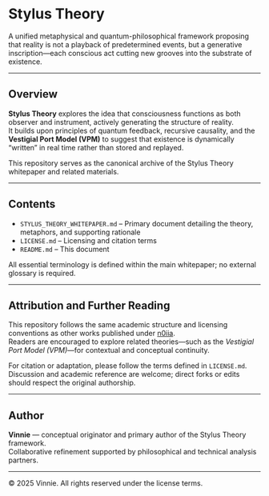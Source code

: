 # Stylus Theory

A unified metaphysical and quantum-philosophical framework proposing that reality is not a playback of predetermined events, but a generative inscription—each conscious act cutting new grooves into the substrate of existence.

---

## Overview

**Stylus Theory** explores the idea that consciousness functions as both observer and instrument, actively generating the structure of reality.  
It builds upon principles of quantum feedback, recursive causality, and the **Vestigial Port Model (VPM)** to suggest that existence is dynamically “written” in real time rather than stored and replayed.

This repository serves as the canonical archive of the Stylus Theory whitepaper and related materials.

---

## Contents

- `STYLUS_THEORY_WHITEPAPER.md` – Primary document detailing the theory, metaphors, and supporting rationale  
- `LICENSE.md` – Licensing and citation terms  
- `README.md` – This document  

All essential terminology is defined within the main whitepaper; no external glossary is required.

---

## Attribution and Further Reading

This repository follows the same academic structure and licensing conventions as other works published under [n0iia](https://github.com/n0iia?tab=repositories).  
Readers are encouraged to explore related theories—such as the *Vestigial Port Model (VPM)*—for contextual and conceptual continuity.

For citation or adaptation, please follow the terms defined in `LICENSE.md`.  
Discussion and academic reference are welcome; direct forks or edits should respect the original authorship.

---

## Author

**Vinnie** — conceptual originator and primary author of the Stylus Theory framework.  
Collaborative refinement supported by philosophical and technical analysis partners.

---

© 2025 Vinnie. All rights reserved under the license terms.
